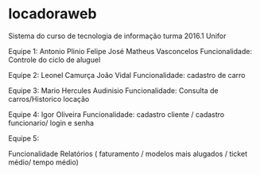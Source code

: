 # locadoraweb
Sistema do curso de tecnologia de informação turma 2016.1 Unifor

Equipe 1:
  Antonio Plinio
  Felipe José
  Matheus Vasconcelos
Funcionalidade:
  Controle do ciclo de aluguel

Equipe 2:
  Leonel Camurça
  Joâo Vidal
Funcionalidade:
  cadastro de carro
  
Equipe 3:
  Mario Hercules
  Audinisio
Funcionalidade:
  Consulta de carros/Historico locação

Equipe 4:
  Igor Oliveira
Funcionalidade:
  cadastro cliente / cadastro funcionario/ login e senha

Equipe 5:

Funcionalidade
  Relatórios ( faturamento / modelos mais alugados / ticket médio/ tempo médio)

